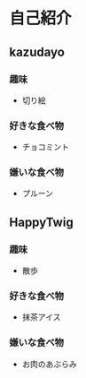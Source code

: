 # 自己紹介

## kazudayo

### 趣味

 + 切り絵

### 好きな食べ物

 + チョコミント

### 嫌いな食べ物

 + プルーン

## HappyTwig

### 趣味

 + 散歩

### 好きな食べ物

 + 抹茶アイス

### 嫌いな食べ物

 + お肉のあぶらみ

